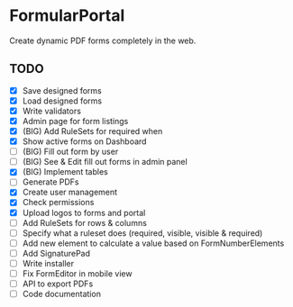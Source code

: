 # FormularPortal
Create dynamic PDF forms completely in the web.

## TODO
- [x] Save designed forms
- [x] Load designed forms
- [x] Write validators
- [x] Admin page for form listings
- [x] (BIG) Add RuleSets for required when
- [x] Show active forms on Dashboard
- [ ] (BIG) Fill out form by user
- [ ] (BIG) See & Edit fill out forms in admin panel
- [x] (BIG) Implement tables
- [ ] Generate PDFs
- [x] Create user management
- [x] Check permissions
- [x] Upload logos to forms and portal
- [ ] Add RuleSets for rows & columns
- [ ] Specify what a ruleset does (required, visible, visible & required)
- [ ] Add new element to calculate a value based on FormNumberElements
- [ ] Add SignaturePad
- [ ] Write installer
- [ ] Fix FormEditor in mobile view
- [ ] API to export PDFs 
- [ ] Code documentation